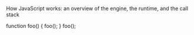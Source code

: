 How JavaScript works: an overview of the engine, the runtime, and the call stack

function foo() {
foo();
}
foo();